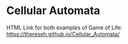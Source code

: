 # Cellular Automata


HTML Link for both examples of Game of Life: https://thereseh.github.io/Cellular_Automata/

